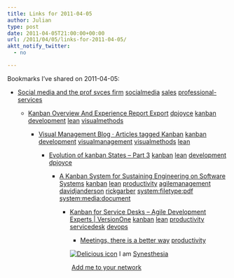 ```yaml
---
title: Links for 2011-04-05
author: Julian
type: post
date: 2011-04-05T21:00:00+00:00
url: /2011/04/05/links-for-2011-04-05/
aktt_notify_twitter:
  - no

---
```

Bookmarks I&#8217;ve shared on 2011-04-05:

  * [Social media and the prof svces firm][1] 
    [socialmedia][2] [sales][3] [professional-services][4] </li> 
    
      * [Kanban Overview And Experience Report Export][5] 
        [dpjoyce][6] [kanban][7] [development][8] [lean][9] [visualmethods][10] </li> 
        
          * [Visual Management Blog &middot; Articles tagged Kanban][11] 
            [kanban][7] [development][8] [visualmanagement][12] [visualmethods][10] [lean][9] </li> 
            
              * [Evolution of kanban States &#8211; Part 3][13] 
                [kanban][7] [lean][9] [development][8] [dpjoyce][6] </li> 
                
                  * [A Kanban System for Sustaining Engineering on Software Systems][14] 
                    [kanban][7] [lean][9] [productivity][15] [agilemanagement][16] [davidjanderson][17] [rickgarber][18] [system:filetype:pdf][19] [system:media:document][20] </li> 
                    
                      * [Kanban for Service Desks &#8211; Agile Development Experts | VersionOne][21] 
                        [kanban][7] [lean][9] [productivity][15] [servicedesk][22] [devops][23] </li> 
                        
                          * [Meetings, there is a better way][24] 
                            [productivity][15] </li> </ul> 
                            
                            <p class="deliciouslink">
                              <a href="https://del.icio.us/synesthesia" title="See all my bookmarks on del.icio.us"><img src="https://www.synesthesia.co.uk/images/deliciousicon.jpg" alt="Delicious icon" /></a>&nbsp;I am <a href="https://del.icio.us/synesthesia" title="See all my bookmarks on del.icio.us">Synesthesia</a>
                            </p>
                            
                            <p class="deliciouslink">
                              <a href="https://del.icio.us/network?add=synesthesia" title="Add me to your del.icio.us network"><img src="https://www.synesthesia.co.uk/images/add.gif" alt="" /></a>&nbsp;<a href="https://del.icio.us/network?add=synesthesia" title="Add me to your del.icio.us network">Add me to your network</a>
                            </p>

 [1]: https://www.slideshare.net/JustinRoffMarsh/social-media-and-the-prof-svces-firm
 [2]: https://www.delicious.com/synesthesia/socialmedia
 [3]: https://www.delicious.com/synesthesia/sales
 [4]: https://www.delicious.com/synesthesia/professional-services
 [5]: https://www.slideshare.net/davidpeterjoyce/kanban-overview-and-experience-report-export-full
 [6]: https://www.delicious.com/synesthesia/dpjoyce
 [7]: https://www.delicious.com/synesthesia/kanban
 [8]: https://www.delicious.com/synesthesia/development
 [9]: https://www.delicious.com/synesthesia/lean
 [10]: https://www.delicious.com/synesthesia/visualmethods
 [11]: https://www.xqa.com.ar/visualmanagement/tag/kanban
 [12]: https://www.delicious.com/synesthesia/visualmanagement
 [13]: https://leanandkanban.wordpress.com/page/12/?archives-list=1
 [14]: https://www.agilemanagement.net/AMPDFArchive/KanbanAtLeanNPD.pdf
 [15]: https://www.delicious.com/synesthesia/productivity
 [16]: https://www.delicious.com/synesthesia/agilemanagement
 [17]: https://www.delicious.com/synesthesia/davidjanderson
 [18]: https://www.delicious.com/synesthesia/rickgarber
 [19]: https://www.delicious.com/synesthesia/system%3Afiletype%3Apdf
 [20]: https://www.delicious.com/synesthesia/system%3Amedia%3Adocument
 [21]: https://blog.versionone.com/blog/agile-development-experts/kanban-for-service-desks
 [22]: https://www.delicious.com/synesthesia/servicedesk
 [23]: https://www.delicious.com/synesthesia/devops
 [24]: https://dontmindrick.com/opinion/meetings